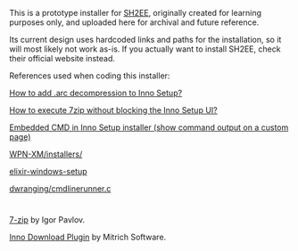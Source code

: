 This is a prototype installer for [SH2EE](http://www.enhanced.townofsilenthill.com/SH2/), originally created for learning purposes only, and uploaded here for archival and future reference.

Its current design uses hardcoded links and paths for the installation, so it will most likely not work as-is. If you actually want to install SH2EE, check their official website instead.

References used when coding this installer:

[How to add .arc decompression to Inno Setup?](https://stackoverflow.com/a/42752166/16421617)

[How to execute 7zip without blocking the Inno Setup UI?](https://stackoverflow.com/a/32266687/16421617)

[Embedded CMD in Inno Setup installer (show command output on a custom page)](https://stackoverflow.com/a/56912589/16421617)

[WPN-XM/installers/](https://github.com/WPN-XM/WPN-XM/tree/master/installers)

[elixir-windows-setup](https://github.com/elixir-lang/elixir-windows-setup)

[dwranging/cmdlinerunner.c](https://github.com/Techtesh/dwranging/blob/main/tools/windows/tool_setup/cmdlinerunner/cmdlinerunner.c)

#

[7-zip](https://www.7-zip.org/) by Igor Pavlov. 

[Inno Download Plugin](https://mitrichsoftware.wordpress.com/inno-setup-tools/inno-download-plugin/) by Mitrich Software.